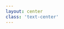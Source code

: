 ```yaml
---
layout: center
class: 'text-center'
---
```


<ChapterCard 
  chapterNumber="Chapter 2" 
  title="Why Structure Matters"
  subtitle="Conway's Law and team dynamics"
/>